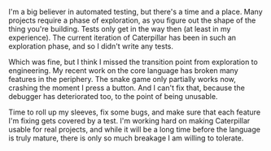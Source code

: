 I'm a big believer in automated testing, but there's a time and a place. Many
projects require a phase of exploration, as you figure out the shape of the
thing you're building. Tests only get in the way then (at least in my
experience). The current iteration of Caterpillar has been in such an
exploration phase, and so I didn't write any tests.

Which was fine, but I think I missed the transition point from exploration to
engineering. My recent work on the core language has broken many features in the
periphery. The snake game only partially works now, crashing the moment I press
a button. And I can't fix that, because the debugger has deteriorated too, to
the point of being unusable.

Time to roll up my sleeves, fix some bugs, and make sure that each feature I'm
fixing gets covered by a test. I'm working hard on making Caterpillar usable for
real projects, and while it will be a long time before the language is truly
mature, there is only so much breakage I am willing to tolerate.
